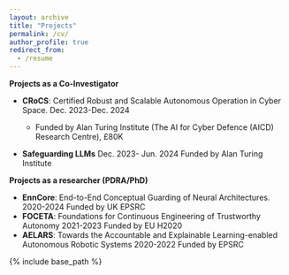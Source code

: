 ```yaml
---
layout: archive
title: "Projects"
permalink: /cv/
author_profile: true
redirect_from:
  - /resume
---
```

**Projects as a Co-Investigator**

* **CRoCS**: Certified Robust and Scalable Autonomous Operation in Cyber Space. Dec. 2023-Dec. 2024
  * Funded by Alan Turing Institute (The AI for Cyber Defence (AICD) Research Centre), £80K
  
* **Safeguarding LLMs** Dec. 2023- Jun. 2024 Funded by Alan Turing Institute

**Projects as a researcher (PDRA/PhD)**
* **EnnCore**: End-to-End Conceptual Guarding of Neural Architectures. 2020-2024 Funded by UK EPSRC
* **FOCETA**: Foundations for Continuous Engineering of Trustworthy Autonomy 2021-2023 Funded by EU H2020
* **AELARS**: Towards the Accountable and Explainable Learning-enabled Autonomous Robotic Systems 2020-2022 Funded by EPSRC

{% include base_path %}


 

